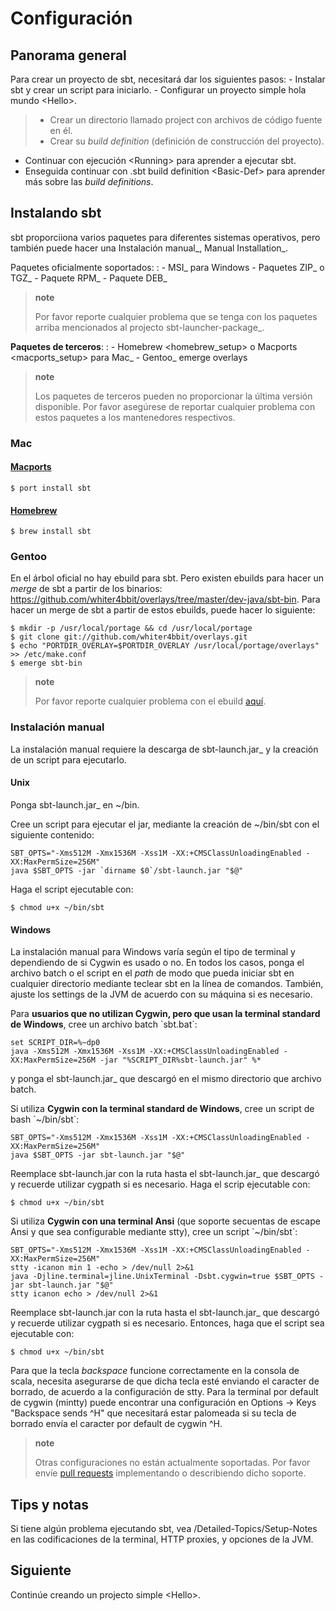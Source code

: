Configuración
=============

Panorama general
----------------

Para crear un proyecto de sbt, necesitará dar los siguientes pasos: -
Instalar sbt y crear un script para iniciarlo. - Configurar un proyecto
simple hola mundo \<Hello\>.

> -   Crear un directorio llamado project con archivos de código fuente
>     en él.
> -   Crear su *build definition* (definición de construcción del
>     proyecto).

-   Continuar con ejecución \<Running\> para aprender a ejecutar sbt.
-   Enseguida continuar con .sbt build definition \<Basic-Def\> para
    aprender más sobre las *build definitions*.

Instalando sbt
--------------

sbt proporciiona varios paquetes para diferentes sistemas operativos,
pero también puede hacer una Instalación manual\_,
Manual Installation\_.

Paquetes oficialmente soportados:
:   -   MSI\_ para Windows
    -   Paquetes ZIP\_ o TGZ\_
    -   Paquete RPM\_
    -   Paquete DEB\_

> **note**
>
> Por favor reporte cualquier problema que se tenga con los paquetes
> arriba mencionados al projecto sbt-launcher-package\_.

**Paquetes de terceros**:
:   -   Homebrew \<homebrew\_setup\> o Macports \<macports\_setup\> para
        Mac\_
    -   Gentoo\_ emerge overlays

> **note**
>
> Los paquetes de terceros pueden no proporcionar la última versión
> disponible. Por favor asegúrese de reportar cualquier problema con
> estos paquetes a los mantenedores respectivos.

### Mac

#### [Macports](http://macports.org/)

``` {.sourceCode .console}
$ port install sbt
```

#### [Homebrew](http://mxcl.github.com/homebrew/)

``` {.sourceCode .console}
$ brew install sbt
```

### Gentoo

En el árbol oficial no hay ebuild para sbt. Pero existen ebuilds para
hacer un *merge* de sbt a partir de los binarios:
<https://github.com/whiter4bbit/overlays/tree/master/dev-java/sbt-bin>.
Para hacer un merge de sbt a partir de estos ebuilds, puede hacer lo
siguiente:

``` {.sourceCode .console}
$ mkdir -p /usr/local/portage && cd /usr/local/portage
$ git clone git://github.com/whiter4bbit/overlays.git
$ echo "PORTDIR_OVERLAY=$PORTDIR_OVERLAY /usr/local/portage/overlays" >> /etc/make.conf
$ emerge sbt-bin
```

> **note**
>
> Por favor reporte cualquier problema con el ebuild
> [aquí](https://github.com/whiter4bbit/overlays/issues).

### Instalación manual

La instalación manual requiere la descarga de sbt-launch.jar\_ y la
creación de un script para ejecutarlo.

#### Unix

Ponga sbt-launch.jar\_ en \~/bin.

Cree un script para ejecutar el jar, mediante la creación de \~/bin/sbt
con el siguiente contenido:

``` {.sourceCode .console}
SBT_OPTS="-Xms512M -Xmx1536M -Xss1M -XX:+CMSClassUnloadingEnabled -XX:MaxPermSize=256M"
java $SBT_OPTS -jar `dirname $0`/sbt-launch.jar "$@"
```

Haga el script ejecutable con:

``` {.sourceCode .console}
$ chmod u+x ~/bin/sbt
```

#### Windows

La instalación manual para Windows varía según el tipo de terminal y
dependiendo de si Cygwin es usado o no. En todos los casos, ponga el
archivo batch o el script en el *path* de modo que pueda iniciar sbt en
cualquier directorio mediante teclear sbt en la línea de comandos.
También, ajuste los settings de la JVM de acuerdo con su máquina si es
necesario.

Para **usuarios que no utilizan Cygwin, pero que usan la terminal
standard de Windows**, cree un archivo batch \`sbt.bat\`:

``` {.sourceCode .console}
set SCRIPT_DIR=%~dp0
java -Xms512M -Xmx1536M -Xss1M -XX:+CMSClassUnloadingEnabled -XX:MaxPermSize=256M -jar "%SCRIPT_DIR%sbt-launch.jar" %*
```

y ponga el sbt-launch.jar\_ que descargó en el mismo directorio que
archivo batch.

Si utiliza **Cygwin con la terminal standard de Windows**, cree un
script de bash \`\~/bin/sbt\`:

``` {.sourceCode .console}
SBT_OPTS="-Xms512M -Xmx1536M -Xss1M -XX:+CMSClassUnloadingEnabled -XX:MaxPermSize=256M"
java $SBT_OPTS -jar sbt-launch.jar "$@"
```

Reemplace sbt-launch.jar con la ruta hasta el sbt-launch.jar\_ que
descargó y recuerde utilizar cygpath si es necesario. Haga el scrip
ejecutable con:

``` {.sourceCode .console}
$ chmod u+x ~/bin/sbt
```

Si utiliza **Cygwin con una terminal Ansi** (que soporte secuentas de
escape Ansi y que sea configurable mediante stty), cree un script
\`\~/bin/sbt\`:

``` {.sourceCode .console}
SBT_OPTS="-Xms512M -Xmx1536M -Xss1M -XX:+CMSClassUnloadingEnabled -XX:MaxPermSize=256M"
stty -icanon min 1 -echo > /dev/null 2>&1
java -Djline.terminal=jline.UnixTerminal -Dsbt.cygwin=true $SBT_OPTS -jar sbt-launch.jar "$@"
stty icanon echo > /dev/null 2>&1
```

Reemplace sbt-launch.jar con la ruta hasta el sbt-launch.jar\_ que
descargó y recuerde utilizar cygpath si es necesario. Entonces, haga que
el script sea ejecutable con:

``` {.sourceCode .console}
$ chmod u+x ~/bin/sbt
```

Para que la tecla *backspace* funcione correctamente en la consola de
scala, necesita asegurarse de que dicha tecla esté enviando el caracter
de borrado, de acuerdo a la configuración de stty. Para la terminal por
default de cygwin (mintty) puede encontrar una configuración en Options
-\> Keys "Backspace sends \^H" que necesitará estar palomeada si su
tecla de borrado envía el caracter por default de cygwin \^H.

> **note**
>
> Otras configuraciones no están actualmente soportadas. Por favor envíe
> [pull requests](https://github.com/sbt/sbt/blob/0.13/CONTRIBUTING.md)
> implementando o describiendo dicho soporte.

Tips y notas
------------

Si tiene algún problema ejecutando sbt, vea /Detailed-Topics/Setup-Notes
en las codificaciones de la terminal, HTTP proxies, y opciones de la
JVM.

Siguiente
---------

Continúe creando un projecto simple \<Hello\>.
